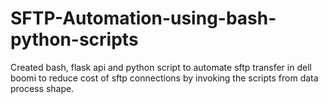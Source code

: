 # SFTP-Automation-using-bash-python-scripts
Created bash, flask api and python script to automate sftp transfer in dell boomi to reduce cost of sftp connections by invoking the scripts from data process shape.
